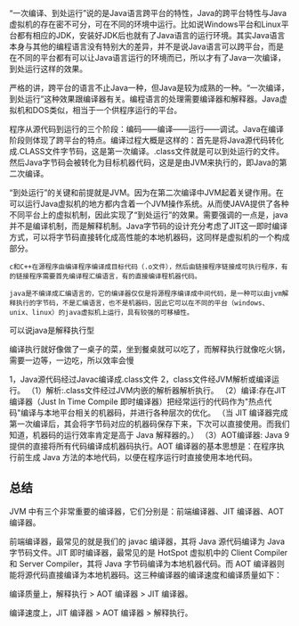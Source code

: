 “一次编译、到处运行”说的是Java语言跨平台的特性，Java的跨平台特性与Java虚拟机的存在密不可分，可在不同的环境中运行。比如说Windows平台和Linux平台都有相应的JDK，安装好JDK后也就有了Java语言的运行环境。其实Java语言本身与其他的编程语言没有特别大的差异，并不是说Java语言可以跨平台，而是在不同的平台都有可以让Java语言运行的环境而已，所以才有了Java一次编译，到处运行这样的效果。

严格的讲，跨平台的语言不止Java一种，但Java是较为成熟的一种。“一次编译，到处运行”这种效果跟编译器有关。编程语言的处理需要编译器和解释器。Java虚拟机和DOS类似，相当于一个供程序运行的平台。

程序从源代码到运行的三个阶段：编码——编译——运行——调试。Java在编译阶段则体现了跨平台的特点。编译过程大概是这样的：首先是将Java源代码转化成.CLASS文件字节码，这是第一次编译。.class文件就是可以到处运行的文件。然后Java字节码会被转化为目标机器代码，这是是由JVM来执行的，即Java的第二次编译。

“到处运行”的关键和前提就是JVM。因为在第二次编译中JVM起着关键作用。在可以运行Java虚拟机的地方都内含着一个JVM操作系统。从而使JAVA提供了各种不同平台上的虚拟机制，因此实现了“到处运行”的效果。需要强调的一点是，java并不是编译机制，而是解释机制。Java字节码的设计充分考虑了JIT这一即时编译方式，可以将字节码直接转化成高性能的本地机器码，这同样是虚拟机的一个构成部分。



```
c和C++在源程序由编译程序编译成目标代码（.o文件），然后由链接程序链接成可执行程序，有的链接程序需要首先编译程汇编语言，有的直接编译程机器代码。

java是不编译成汇编语言的，它的编译器仅仅是将源程序编译成中间代码，是一种可以由jvm解释执行的字节码，不是汇编语言，也不是机器码，因此它可以在不同的平台（windows、unix、linux）的java虚拟机上运行，具有较强的可移植性。
```



可以说java是解释执行型

编译执行就好像做了一桌子的菜，坐到餐桌就可以吃了，而解释执行就像吃火锅，需要一边等，一边吃，所以效率会慢

1，Java源代码经过Javac编译成.class文件
2，class文件经JVM解析或编译运行。
（1）解析:.class文件经过JVM内嵌的解析器解析执行。
（2）编译:存在JIT编译器（Just In Time Compile 即时编译器）把经常运行的代码作为"热点代码"编译与本地平台相关的机器码，并进行各种层次的优化。
（当 JIT 编译器完成第一次编译后，其会将字节码对应的机器码保存下来，下次可以直接使用。而我们知道，机器码的运行效率肯定是高于 Java 解释器的。）
（3）AOT编译器: Java 9提供的直接将所有代码编译成机器码执行。AOT 编译器的基本思想是：在程序执行前生成 Java 方法的本地代码，以便在程序运行时直接使用本地代码。

## 总结

 JVM 中有三个非常重要的编译器，它们分别是：前端编译器、JIT 编译器、AOT 编译器。

前端编译器，最常见的就是我们的 javac 编译器，其将 Java 源代码编译为 Java 字节码文件。JIT 即时编译器，最常见的是 HotSpot 虚拟机中的 Client Compiler 和 Server Compiler，其将 Java 字节码编译为本地机器代码。而 AOT 编译器则能将源代码直接编译为本地机器码。这三种编译器的编译速度和编译质量如下：

编译质量上，解释执行 > AOT 编译器 > JIT 编译器。

编译速度上，JIT 编译器 > AOT 编译器 > 解释执行。